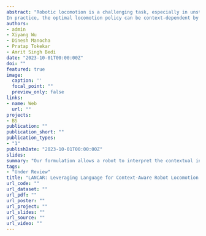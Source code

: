 ```yaml
---
abstract: "Robotic locomotion is a challenging task, especially in unstructured terrains. 
In practice, the optimal locomotion policy can be context-dependent by using the contextual information of encountered terrains in decision-making.  In practice, the optimal locomotion policy can be context-dependent and the context information can be provided by humans to robots.  Humans can interpret the environmental context for robots, but the ambiguity of human language makes it challenging to use in robot locomotion directly. In this paper, we propose a novel approach, LANCAR, that introduces a context translator that works with reinforcement learning (RL) agents for context-aware locomotion. Our formulation allows a robot to interpret the contextual information from environments generated by human observers or Vision-Language Models (VLM) with Large Language Models (LLM) and use this information to generate contextual embeddings. We incorporate the contextual embeddings with the robot's internal environmental observations as the input to the RL agent's decision neural network. We evaluate \ours{} with contextual information in varying ambiguity levels and compare its performance using several alternative approaches. Our experimental results demonstrate that our approach exhibits good generalizability and adaptability across diverse terrains, by achieving at least 10% of performance improvement in episodic reward over baselines."
authors:
- admin
- Xiyang Wu
- Dinesh Manocha
- Pratap Tokekar
- Amrit Singh Bedi
date: "2023-10-01T00:00:00Z"
doi: ""
featured: true
image:
  caption: ''
  focal_point: ""
  preview_only: false
links:
- name: Web
  url: ""
projects:
- BS
publication: ""
publication_short: ""
publication_types:
- "1"
publishDate: "2023-10-01T00:00:00Z"
slides: 
summary: "Our formulation allows a robot to interpret the contextual information from environments generated by human observers or Vision-Language Models (VLM) with Large Language Models (LLM) and use this information to generate contextual embeddings."
tags:
- "Under Review"
title: "LANCAR: Leveraging Language for Context-Aware Robot Locomotion in Unstructured Environments"
url_code: ""
url_dataset: ""
url_pdf: ""
url_poster: ""
url_project: ""
url_slides: ""
url_source: ""
url_video: ""
---
```

